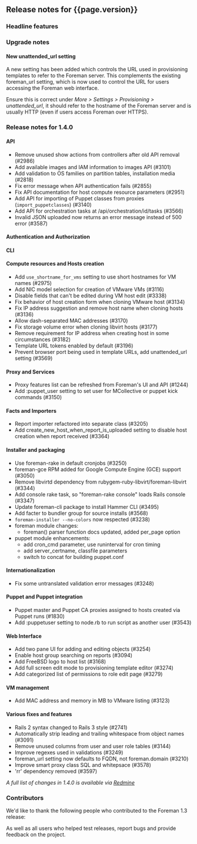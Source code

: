 ## Release notes for {{page.version}}

### Headline features

### Upgrade notes

#### New unattended_url setting

A new setting has been added which controls the URL used in provisioning templates to refer to the Foreman server.  This complements the existing foreman_url setting, which is now used to control the URL for users accessing the Foreman web interface.

Ensure this is correct under *More > Settings > Provisioning > unattended_url*, it should refer to the hostname of the Foreman server and is usually HTTP (even if users access Foreman over HTTPS).

### Release notes for 1.4.0

#### API
* Remove unused show actions from controllers after old API removal (#2986)
* Add available images and IAM information to images API (#3101)
* Add validation to OS families on partition tables, installation media (#2818)
* Fix error message when API authentication fails (#2855)
* Fix API documentation for host compute resource parameters (#2951)
* Add API for importing of Puppet classes from proxies (`import_puppetclasses`) (#3140)
* Add API for orchestration tasks at /api/orchestration/id/tasks (#3566)
* Invalid JSON uploaded now returns an error message instead of 500 error (#3587)

#### Authentication and Authorization

#### CLI

#### Compute resources and Hosts creation
* Add `use_shortname_for_vms` setting to use short hostnames for VM names (#2975)
* Add NIC model selection for creation of VMware VMs (#3116)
* Disable fields that can't be edited during VM host edit (#3338)
* Fix behavior of host creation form when cloning VMware host (#3134)
* Fix IP address suggestion and remove host name when cloning hosts (#3136)
* Allow dash-separated MAC addresses (#3170)
* Fix storage volume error when cloning libvirt hosts (#3177)
* Remove requirement for IP address when creating host in some circumstances (#3182)
* Template URL tokens enabled by default (#3196)
* Prevent browser port being used in template URLs, add unattended_url setting (#3569)

#### Proxy and Services
* Proxy features list can be refreshed from Foreman's UI and API (#1244)
* Add :puppet_user setting to set user for MCollective or puppet kick commands (#3150)

#### Facts and Importers
* Report importer refactored into separate class (#3205)
* Add create_new_host_when_report_is_uploaded setting to disable host creation when report received (#3364)

#### Installer and packaging
* Use foreman-rake in default cronjobs (#3250)
* foreman-gce RPM added for Google Compute Engine (GCE) support (#3050)
* Remove libvirtd dependency from rubygem-ruby-libvirt/foreman-libvirt (#3344)
* Add console rake task, so "foreman-rake console" loads Rails console (#3347)
* Update foreman-cli package to install Hammer CLI (#3495)
* Add facter to bundler group for source installs (#3568)
* `foreman-installer --no-colors` now respected (#3238)
* foreman module changes:
   * foreman() parser function docs updated, added per_page option
* puppet module enhancements:
   * add cron_cmd parameter, use runinterval for cron timing
   * add server_certname, classfile parameters
   * switch to concat for building puppet.conf

#### Internationalization
* Fix some untranslated validation error messages (#3248)

#### Puppet and Puppet integration
* Puppet master and Puppet CA proxies assigned to hosts created via Puppet runs (#1830)
* Add :puppetuser setting to node.rb to run script as another user (#3543)

#### Web Interface
* Add two pane UI for adding and editing objects (#3254)
* Enable host group searching on reports (#3094)
* Add FreeBSD logo to host list (#3168)
* Add full screen edit mode to provisioning template editor (#3274)
* Add categorized list of permissions to role edit page (#3279)

#### VM management
* Add MAC address and memory in MB to VMware listing (#3123)

#### Various fixes and features
* Rails 2 syntax changed to Rails 3 style (#2741)
* Automatically strip leading and trailing whitespace from object names (#3091)
* Remove unused columns from user and user role tables (#3144)
* Improve regexes used in validations (#3249)
* foreman_url setting now defaults to FQDN, not foreman.domain (#3210)
* Improve smart proxy class SQL and whitepsace (#3578)
* 'rr' dependency removed (#3597)

*A full list of changes in 1.4.0 is available via [Redmine](http://projects.theforeman.org/rb/release/2)*

### Contributors

We'd like to thank the following people who contributed to the Foreman 1.3 release:


As well as all users who helped test releases, report bugs and provide feedback on the project.


